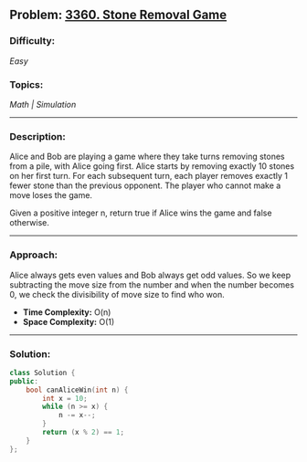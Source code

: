 ## Problem: [3360. Stone Removal Game](https://leetcode.com/problems/stone-removal-game/)

### Difficulty:
*Easy*

### Topics:
*Math | Simulation*

---

### Description:
Alice and Bob are playing a game where they take turns removing stones from a pile, with Alice going first. Alice starts by removing exactly 10 stones on her first turn. For each subsequent turn, each player removes exactly 1 fewer stone than the previous opponent. The player who cannot make a move loses the game.

Given a positive integer n, return true if Alice wins the game and false otherwise.

---

### Approach:
Alice always gets even values and Bob always get odd values. So we keep subtracting the move size from the number and when the number becomes 0, we check the divisibility of move size to find who won.
- **Time Complexity:** O(n)
- **Space Complexity:** O(1)

---

### Solution:
```cpp
class Solution {
public:
    bool canAliceWin(int n) {
        int x = 10;
        while (n >= x) {
            n -= x--;
        }
        return (x % 2) == 1;
    }
};
```
